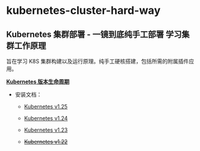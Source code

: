 # kubernetes-cluster-hard-way

## Kubernetes 集群部署 - 一镜到底纯手工部署 学习集群工作原理

旨在学习 K8S 集群构建以及运行原理。纯手工硬核搭建，包括所需的附属插件应用。

[**Kubernetes 版本生命周期**](https://endoflife.date/kubernetes)

* 安装文档：
  * [Kubernetes v1.25](https://github.com/leonanu/kubernetes-cluster-hard-way/blob/main/v1.25.md)

  * [Kubernetes v1.24](https://github.com/leonanu/kubernetes-cluster-hard-way/blob/main/v1.24.md)

  * [Kubernetes v1.23](https://github.com/leonanu/kubernetes-cluster-hard-way/blob/main/v1.23.md)

  * ~~[Kubernetes v1.22](https://github.com/leonanu/kubernetes-cluster-hard-way/blob/main/v1.22.md)~~
